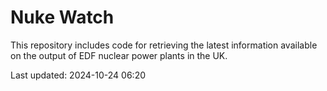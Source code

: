 # Nuke Watch

This repository includes code for retrieving the latest information available on the output of EDF nuclear power plants in the UK.

Last updated: 2024-10-24 06:20